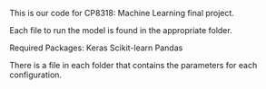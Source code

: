 This is our code for CP8318: Machine Learning final project.

Each file to run the model is found in the appropriate folder. 

Required Packages:
Keras
Scikit-learn
Pandas

There is a file in each folder that contains the parameters for each configuration. 